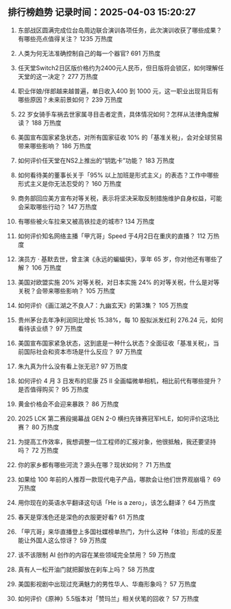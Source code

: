 
## 排行榜趋势 记录时间：2025-04-03 15:20:27
  
  1. 东部战区圆满完成位台岛周边联合演训各项任务，此次演训收获了哪些成果？有哪些亮点值得关注？ 1235 万热度
    
  2. 人类为何无法准确控制自己的每一个器官? 691 万热度
    
  3. 任天堂Switch2日区版价格约为2400元人民币，但日版将会锁区，如何理解任天堂的这一决定？ 277 万热度
    
  4. 职业伴娘/伴郎越来越普遍，单日收入400 到 1000 元，这一职业出现背后有哪些原因？未来前景如何？ 239 万热度
    
  5. 22 岁女骑手车祸去世家属寻目击者定责，具体情况如何？怎样从法律角度解读？ 188 万热度
    
  6. 美国宣布国家紧急状态，对所有国家征收 10% 的「基准关税」，会对全球贸易带来哪些影响？ 186 万热度
    
  7. 如何评价任天堂在NS2上推出的“钥匙卡”功能？ 183 万热度
    
  8. 如何看待美的董事长关于「95% 以上加班是形式主义」的表态？工作中哪些形式主义是你无法忍受的？ 160 万热度
    
  9. 商务部回应美方宣布对等关税，表示将坚决采取反制措施维护自身权益，可能会采取哪些行动？ 147 万热度
    
  10. 有哪些被火车拉来又被高铁拉走的城市? 134 万热度
    
  11. 如何评价知名网络主播「甲亢哥」Speed 于4月2日在重庆的直播？ 112 万热度
    
  12. 演员方 · 基默去世，曾主演《永远的蝙蝠侠》，享年 65 岁，你对他还有哪些了解？ 106 万热度
    
  13. 美国对欧盟实施 20% 对等关税，对日本实施 24% 的对等关税，什么是对等关税？会带来哪些影响？ 105 万热度
    
  14. 如何评价《画江湖之不良人7：九幽玄天》的第3集？ 105 万热度
    
  15. 贵州茅台去年净利润同比增长 15.38%，每 10 股拟派发红利 276.24 元，如何看待该业绩？ 97 万热度
    
  16. 美国宣布国家紧急状态，这到底是一种什么状态？全面征收「基准关税」，当前国际社会和资本市场是什么反应？ 97 万热度
    
  17. 朱九真为什么没有看上张无忌? 97 万热度
    
  18. 如何评价 4 月 3 日发布的尼康 Z5 II 全画幅微单相机，相比前代有哪些提升？是否值得购买？ 95 万热度
    
  19. 黄金价格会不会迎来暴跌？ 86 万热度
    
  20. 2025 LCK 第二赛段揭幕战 GEN 2-0 横扫先锋赛冠军HLE，如何评价这场比赛？ 80 万热度
    
  21. 为提高工作效率，我想调整一位工程师的汇报对象，他很抵触，我还要坚持吗？ 72 万热度
    
  22. 你的家乡都有哪些河流？源头在哪？现状如何？ 71 万热度
    
  23. 如果给 100 年前的人推荐一款现代电子产品，哪款会让他们世界观崩塌？ 69 万热度
    
  24. 用你现在的英语水平翻译这句话「He is a zero」，该怎么翻译？ 64 万热度
    
  25. 春天是穿浅色还是深色的衣服更好看? 61 万热度
    
  26. 「甲亢哥」来华直播登上多国社媒榜单热门，为什么这种「体验」形成的反差能让外国人这么惊讶？ 59 万热度
    
  27. 该不该限制 AI 创作的内容在某些领域完全禁用？ 59 万热度
    
  28. 真有人一松开油门就把脚放在刹车上吗？ 58 万热度
    
  29. 美国影视剧中出现过充满魅力的男性华人、华裔形象吗？ 57 万热度
    
  30. 如何评价《原神》5.5版本对「赞玛兰」相关伏笔的回收？ 57 万热度
    